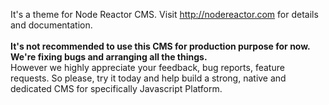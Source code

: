 It's a theme for Node Reactor CMS. Visit <a href="https://nodereactor.com">http://nodereactor.com</a> for details and documentation.
<br/>
<br/>
<b>It's not recommended to use this CMS for production purpose for now. We're fixing bugs and arranging all the things.</b> <br/>
However we highly appreciate your feedback, bug reports, feature requests. So please, try it today and help build a strong, native and dedicated CMS for specifically Javascript Platform.
